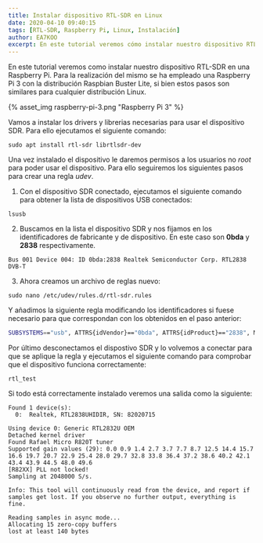 ```yaml
---
title: Instalar dispositivo RTL-SDR en Linux
date: 2020-04-10 09:40:15
tags: [RTL-SDR, Raspberry Pi, Linux, Instalación]
author: EA7KOO
excerpt: En este tutorial veremos cómo instalar nuestro dispositivo RTL-SDR en Linux usando una Raspberry Pi con Raspbian.
---
```


En este tutorial veremos como instalar nuestro dispositivo RTL-SDR en una Raspberry Pi. Para la realización del mismo se ha empleado una Raspberry Pi 3 con la distribución Raspbian Buster Lite, si bien estos pasos son similares para cualquier distribución Linux.

<!-- more -->

{% asset_img raspberry-pi-3.png "Raspberry Pi 3" %}

Vamos a instalar los drivers y librerias necesarias para usar el dispositivo SDR. Para ello ejecutamos el siguiente comando:

```
sudo apt install rtl-sdr librtlsdr-dev
```

Una vez instalado el dispositivo le daremos permisos a los usuarios no *root* para poder usar el dispositivo. Para ello seguiremos los siguientes pasos para crear una regla *udev*.
1. Con el dispositivo SDR conectado, ejecutamos el siguiente comando para obtener la lista de dispositivos USB conectados:

```
lsusb
```

2. Buscamos en la lista el dispositivo SDR y nos fijamos en los identificadores de fabricante y de dispositivo. En este caso son **0bda** y **2838** respectivamente.

```
Bus 001 Device 004: ID 0bda:2838 Realtek Semiconductor Corp. RTL2838 DVB-T
```

3. Ahora creamos un archivo de reglas nuevo:

```
sudo nano /etc/udev/rules.d/rtl-sdr.rules
```

Y añadimos la siguiente regla modificando los identificadores si fuese necesario para que correspondan con los obtenidos en el paso anterior:

```sh
SUBSYSTEMS=="usb", ATTRS{idVendor}=="0bda", ATTRS{idProduct}=="2838", MODE:="0666"
```

Por último desconectamos el dispostivo SDR y lo volvemos a conectar para que se aplique la regla y ejecutamos el siguiente comando para comprobar que el dispositivo funciona correctamente:

```
rtl_test
```

Si todo está correctamente instalado veremos una salida como la siguiente:

```
Found 1 device(s):
  0:  Realtek, RTL2838UHIDIR, SN: 82020715

Using device 0: Generic RTL2832U OEM
Detached kernel driver
Found Rafael Micro R820T tuner
Supported gain values (29): 0.0 0.9 1.4 2.7 3.7 7.7 8.7 12.5 14.4 15.7 16.6 19.7 20.7 22.9 25.4 28.0 29.7 32.8 33.8 36.4 37.2 38.6 40.2 42.1 43.4 43.9 44.5 48.0 49.6
[R82XX] PLL not locked!
Sampling at 2048000 S/s.

Info: This tool will continuously read from the device, and report if
samples get lost. If you observe no further output, everything is fine.

Reading samples in async mode...
Allocating 15 zero-copy buffers
lost at least 140 bytes
```
